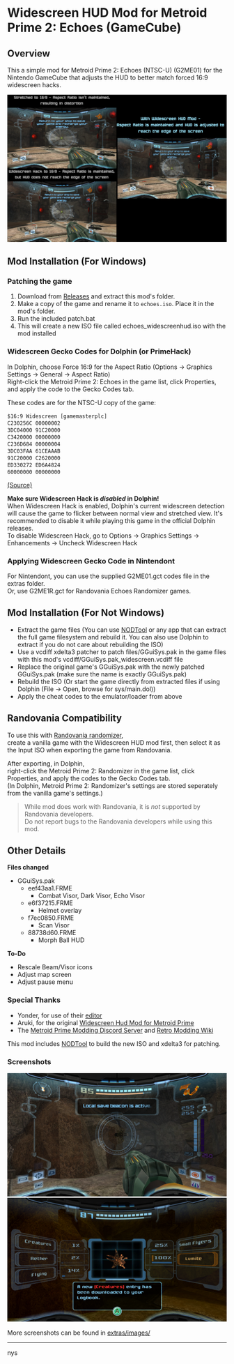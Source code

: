 # Widescreen HUD Mod for Metroid Prime 2: Echoes (GameCube)

## Overview

This a simple mod for Metroid Prime 2: Echoes (NTSC-U) (G2ME01) for the Nintendo GameCube that adjusts the HUD to better match forced 16:9 widescreen hacks.

<img src="extras/images/Sample.png">

## Mod Installation (For Windows)

### Patching the game
1. Download from [Releases](https://github.com/Nystrata/echoeswidescreenhud/releases) and extract this mod's folder.
2. Make a copy of the game and rename it to `echoes.iso`. Place it in the mod's folder.
3. Run the included patch.bat
4. This will create a new ISO file called echoes_widescreenhud.iso with the mod installed

### Widescreen Gecko Codes for Dolphin (or PrimeHack)
In Dolphin, choose Force 16:9 for the Aspect Ratio (Options -> Graphics Settings -> General -> Aspect Ratio)  
Right-click the Metroid Prime 2: Echoes in the game list, click Properties, and apply the code to the Gecko Codes tab.  

These codes are for the NTSC-U copy of the game:  
```
$16:9 Widescreen [gamemasterplc]
C230256C 00000002
3DC04000 91C20000
C3420000 00000000
C236D684 00000004
3DC03FAA 61CEAAAB
91C20000 C2620000
ED330272 ED6A4824
60000000 00000000
```
[(Source)](https://wiki.dolphin-emu.org/index.php?title=Metroid_Prime_2:_Echoes_(GC)#16:9_Aspect_Ratio_Fix)

**Make sure Widescreen Hack is *disabled* in Dolphin!**  
When Widescreen Hack is enabled, Dolphin's current widescreen detection will cause the game to flicker between normal view and stretched view. It's recommended to disable it while playing this game in the official Dolphin releases.  
To disable Widescreen Hack, go to Options -> Graphics Settings -> Enhancements -> Uncheck Widescreen Hack  

### Applying Widescreen Gecko Code in Nintendont ###
For Nintendont, you can use the supplied G2ME01.gct codes file in the extras folder.  
Or, use G2ME1R.gct for Randovania Echoes Randomizer games.

## Mod Installation (For Not Windows)
* Extract the game files (You can use [NODTool](https://github.com/AxioDL/nod) or any app that can extract the full game filesystem and rebuild it. You can also use Dolphin to extract if you do not care about rebuilding the ISO)
* Use a vcdiff xdelta3 patcher to patch files/GGuiSys.pak in the game files with this mod's vcdiff/GGuiSys.pak_widescreen.vcdiff file
* Replace the original game's GGuiSys.pak with the newly patched GGuiSys.pak (make sure the name is exactly GGuiSys.pak)
* Rebuild the ISO (Or start the game directly from extracted files if using Dolphin (File -> Open, browse for sys/main.dol))
* Apply the cheat codes to the emulator/loader from above

## Randovania Compatibility ##
To use this with [Randovania randomizer](https://github.com/randovania/randovania),  
create a vanilla game with the Widescreen HUD mod first, then select it as the Input ISO when exporting the game from Randovania.  

After exporting, in Dolphin,  
right-click the Metroid Prime 2: Randomizer in the game list, click Properties, and apply the codes to the Gecko Codes tab.  
(In Dolphin, Metroid Prime 2: Randomizer's settings are stored seperately from the vanilla game's settings.)

> While mod does work with Randovania, it is *not* supported by Randovania  developers.  
> Do not report bugs to the Randovania developers while using this mod.

## Other Details

**Files changed** 
- GGuiSys.pak
  - eef43aa1.FRME 
    - Combat Visor, Dark Visor, Echo Visor
  - e6f37215.FRME
    - Helmet overlay
  - f7ec0850.FRME 
    - Scan Visor
  - 88738d60.FRME
    - Morph Ball HUD

**To-Do**  
- Rescale Beam/Visor icons
- Adjust map screen
- Adjust pause menu


### Special Thanks  
- Yonder, for use of their [editor](https://github.com/xchellx/three.js)
- Aruki, for the original [Widescreen Hud Mod for Metroid Prime](https://wiki.dolphin-emu.org/index.php?title=Metroid_Prime_(GC)#16:9_HUD_Mod)
- The [Metroid Prime Modding Discord Server](https://discord.gg/pTQZcFS) and [Retro Modding Wiki](https://wiki.axiodl.com/w/Main_Page)

This mod includes [NODTool](https://github.com/AxioDL/nod) to build the new ISO and xdelta3 for patching.

### Screenshots
<img src="extras/images/CombatVisor.png">
<img src="extras/images/ScanVisor.png">

More screenshots can be found in [extras/images/](https://github.com/Nystrata/echoeswidescreenhud/tree/main/extras/images/)
***

nys
